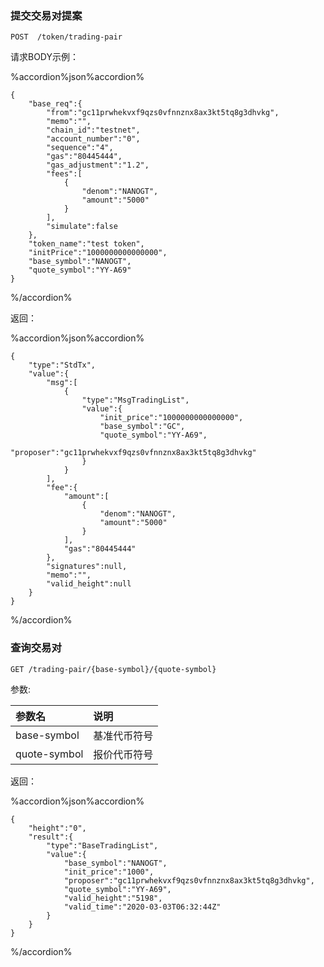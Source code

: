 
### 提交交易对提案
```
POST  /token/trading-pair
```

请求BODY示例：

%accordion%json%accordion%

```
{
    "base_req":{
        "from":"gc11prwhekvxf9qzs0vfnnznx8ax3kt5tq8g3dhvkg",
        "memo":"",
        "chain_id":"testnet",
        "account_number":"0",
        "sequence":"4",
        "gas":"80445444",
        "gas_adjustment":"1.2",
        "fees":[
            {
                "denom":"NANOGT",
                "amount":"5000"
            }
        ],
        "simulate":false
    },
    "token_name":"test token",
    "initPrice":"1000000000000000",
    "base_symbol":"NANOGT",
    "quote_symbol":"YY-A69"
}
```
%/accordion%

返回：

%accordion%json%accordion%

```
{
    "type":"StdTx",
    "value":{
        "msg":[
            {
                "type":"MsgTradingList",
                "value":{
                    "init_price":"1000000000000000",
                    "base_symbol":"GC",
                    "quote_symbol":"YY-A69",
                    "proposer":"gc11prwhekvxf9qzs0vfnnznx8ax3kt5tq8g3dhvkg"
                }
            }
        ],
        "fee":{
            "amount":[
                {
                    "denom":"NANOGT",
                    "amount":"5000"
                }
            ],
            "gas":"80445444"
        },
        "signatures":null,
        "memo":"",
        "valid_height":null
    }
}
```
%/accordion%

### 查询交易对 
```
GET /trading-pair/{base-symbol}/{quote-symbol}
```
参数:

| 参数名 | 说明 |
| :----| :---- |
| base-symbol | 基准代币符号 |
| quote-symbol | 报价代币符号 |

返回：

%accordion%json%accordion%

```
{
    "height":"0",
    "result":{
        "type":"BaseTradingList",
        "value":{
            "base_symbol":"NANOGT",
            "init_price":"1000",
            "proposer":"gc11prwhekvxf9qzs0vfnnznx8ax3kt5tq8g3dhvkg",
            "quote_symbol":"YY-A69",
            "valid_height":"5198",
            "valid_time":"2020-03-03T06:32:44Z"
        }
    }
}
```
%/accordion%
